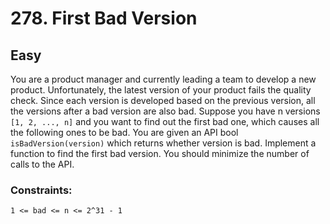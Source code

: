 # 278. First Bad Version

## Easy

You are a product manager and currently leading a team to develop a new product. Unfortunately, the latest version of
your product fails the quality check. Since each version is developed based on the previous version, all the versions
after a bad version are also bad. Suppose you have n versions `[1, 2, ..., n]` and you want to find out the first bad
one, which causes all the following ones to be bad. You are given an API bool `isBadVersion(version)` which returns
whether version is bad. Implement a function to find the first bad version. You should minimize the number of calls to
the API.

### Constraints:
`1 <= bad <= n <= 2^31 - 1`